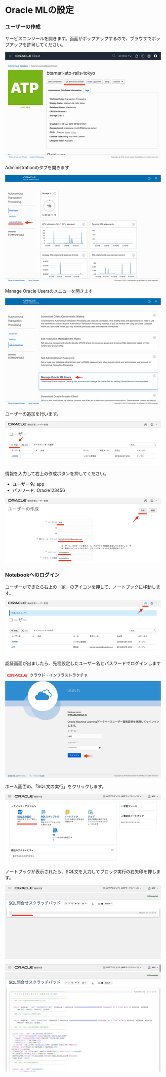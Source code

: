 # Oracle MLの設定

### ユーザーの作成

サービスコンソールを開きます。画面がポップアップするので、ブラウザでポップアップを許可してください。

![](images/Oracle_Cloud_Infrastructure.png)



Administrationのタブを開きます

![](images/Autonomous_Transaction_Processing___Overview.png)


Manage Oracle Usersのメニューを開きます

![](images/Autonomous_Transaction_Processing___Administration.png)


ユーザーの追加を行います。

![](images/Oracle_Machine_Learning_User_Administration___user_2.png)





情報を入力して右上の作成ボタンを押してください。

- ユーザー名: app
- パスワード: Oracle123456

![](images/Oracle_Machine_Learning_User_Administration___user_1.png)


### Notebookへのログイン

ユーザーができたら右上の「家」のアイコンを押して、ノートブックに移動します。

![](images/Oracle_Machine_Learning_User_Administration___user.png)





認証画面が出ましたら、先程設定したユーザー名とパスワードでログインします

![](images/Oracle_Machine_Learning_Login___Authenticate.png)


ホーム画面の、「SQL文の実行」をクリックします。

![](images/Oracle_Machine_Learning___home.png)



ノートブックが表示されたら、SQL文を入力してブロック実行の右矢印を押します。

![](images/Oracle_Machine_Learning___Notebook_Edit_1.png)

![](images/Oracle_Machine_Learning___Notebook_Edit_2.png)




